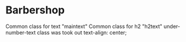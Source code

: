# Barbershop
 
Common class for text "maintext"
Common class for h2 "h2text"
under-number-text class was took out text-align: center;
